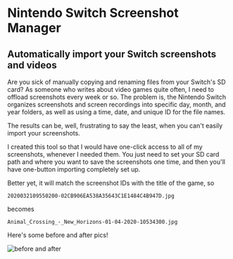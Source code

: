 # Nintendo Switch Screenshot Manager

## Automatically import your Switch screenshots and videos

Are you sick of manually copying and renaming files from your Switch's SD card? As someone who writes about video games quite often, I need to offload screenshots every week or so. The problem is, the Nintendo Switch organizes screenshots and screen recordings into specific day, month, and year folders, as well as using a time, date, and unique ID for the file names.

The results can be, well, frustrating to say the least, when you can't easily import your screenshots.

I created this tool so that I would have one-click access to all of my screenshots, whenever I needed them. You just need to set your SD card path and where you want to save the screenshots one time, and then you'll have one-button importing completely set up.

Better yet, it will match the screenshot IDs with the title of the game, so

```
2020032109550200-02CB906EA538A35643C1E1484C4B947D.jpg
```

becomes


```
Animal_Crossing_-_New_Horizons-01-04-2020-10534300.jpg
```

Here's some before and after pics!

![before and after](https://github.com/gedrick/nintendo-switch-screenshot-manager/raw/master/screenshots/before-after.png)